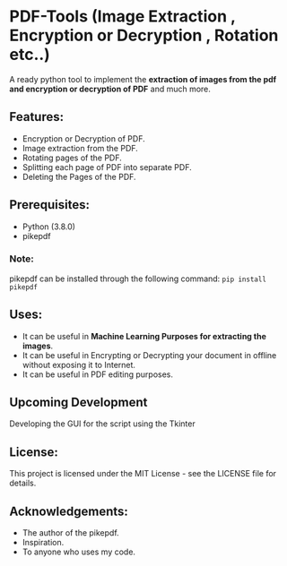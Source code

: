 # PDF-Tools (Image Extraction , Encryption or Decryption , Rotation etc..)
A ready python tool to implement the **extraction of images from the pdf and encryption or decryption of PDF** and much more.

## Features:
- Encryption or Decryption of PDF.
- Image extraction from the PDF.
- Rotating pages of the PDF.
- Splitting each page of PDF into separate PDF.
- Deleting the Pages of the PDF.

## Prerequisites:
- Python (3.8.0)
- pikepdf

### Note:
pikepdf can be installed through the following command:
`pip install pikepdf`

## Uses:
- It can be useful in **Machine Learning Purposes for extracting the images**.
- It can be useful in Encrypting or Decrypting your document in offline without exposing it to Internet.
- It can be useful in PDF editing purposes.

## Upcoming Development
Developing the GUI for the script using the Tkinter


## License:
This project is licensed under the MIT License - see the LICENSE file for details.

## Acknowledgements:
- The author of the pikepdf.
- Inspiration.
- To anyone who uses my code.
